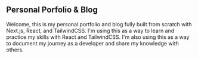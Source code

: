 ## Personal Porfolio & Blog

Welcome, this is my personal portfolio and blog fully built from scratch with Next.js, React, and TailwindCSS. I'm using
this as a way to learn and practice my skills with React and TailwindCSS. I'm also using this as a way to document my
journey as a developer and share my knowledge with others.
